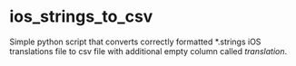 # ios_strings_to_csv
Simple python script that converts correctly formatted \*.strings iOS translations file to csv file with additional empty column called *translation*.
